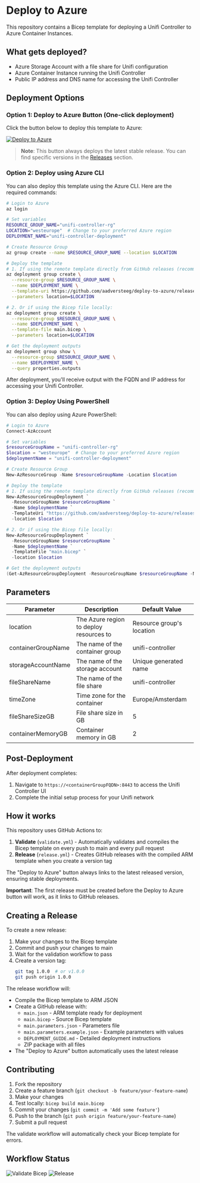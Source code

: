 # Deploy to Azure

This repository contains a Bicep template for deploying a Unifi Controller to Azure Container Instances.

## What gets deployed?

- Azure Storage Account with a file share for Unifi configuration
- Azure Container Instance running the Unifi Controller
- Public IP address and DNS name for accessing the Unifi Controller

## Deployment Options

### Option 1: Deploy to Azure Button (One-click deployment)

Click the button below to deploy this template to Azure:

[![Deploy to Azure](https://aka.ms/deploytoazurebutton)](https://portal.azure.com/#create/Microsoft.Template/uri/https%3A%2F%2Fgithub.com%2Faadversteeg%2Fdeploy-to-azure%2Freleases%2Flatest%2Fdownload%2Fmain.json)

> **Note**: This button always deploys the latest stable release. You can find specific versions in the [Releases](https://github.com/aadversteeg/deploy-to-azure/releases) section.

### Option 2: Deploy using Azure CLI

You can also deploy this template using the Azure CLI. Here are the required commands:

```bash
# Login to Azure
az login

# Set variables
RESOURCE_GROUP_NAME="unifi-controller-rg"
LOCATION="westeurope"  # Change to your preferred Azure region
DEPLOYMENT_NAME="unifi-controller-deployment"

# Create Resource Group
az group create --name $RESOURCE_GROUP_NAME --location $LOCATION

# Deploy the template
# 1. If using the remote template directly from GitHub releases (recommended):
az deployment group create \
  --resource-group $RESOURCE_GROUP_NAME \
  --name $DEPLOYMENT_NAME \
  --template-uri https://github.com/aadversteeg/deploy-to-azure/releases/latest/download/main.json \
  --parameters location=$LOCATION

# 2. Or if using the Bicep file locally:
az deployment group create \
  --resource-group $RESOURCE_GROUP_NAME \
  --name $DEPLOYMENT_NAME \
  --template-file main.bicep \
  --parameters location=$LOCATION

# Get the deployment outputs
az deployment group show \
  --resource-group $RESOURCE_GROUP_NAME \
  --name $DEPLOYMENT_NAME \
  --query properties.outputs
```

After deployment, you'll receive output with the FQDN and IP address for accessing your Unifi Controller.

### Option 3: Deploy Using PowerShell

You can also deploy using Azure PowerShell:

```powershell
# Login to Azure
Connect-AzAccount

# Set variables
$resourceGroupName = "unifi-controller-rg"
$location = "westeurope"  # Change to your preferred Azure region
$deploymentName = "unifi-controller-deployment"

# Create Resource Group
New-AzResourceGroup -Name $resourceGroupName -Location $location

# Deploy the template
# 1. If using the remote template directly from GitHub releases (recommended):
New-AzResourceGroupDeployment `
  -ResourceGroupName $resourceGroupName `
  -Name $deploymentName `
  -TemplateUri "https://github.com/aadversteeg/deploy-to-azure/releases/latest/download/main.json" `
  -location $location

# 2. Or if using the Bicep file locally:
New-AzResourceGroupDeployment `
  -ResourceGroupName $resourceGroupName `
  -Name $deploymentName `
  -TemplateFile "main.bicep" `
  -location $location

# Get the deployment outputs
(Get-AzResourceGroupDeployment -ResourceGroupName $resourceGroupName -Name $deploymentName).Outputs
```

## Parameters

| Parameter | Description | Default Value |
|-----------|-------------|--------------|
| location | The Azure region to deploy resources to | Resource group's location |
| containerGroupName | The name of the container group | unifi-controller |
| storageAccountName | The name of the storage account | Unique generated name |
| fileShareName | The name of the file share | unifi-controller |
| timeZone | Time zone for the container | Europe/Amsterdam |
| fileShareSizeGB | File share size in GB | 5 |
| containerMemoryGB | Container memory in GB | 2 |

## Post-Deployment

After deployment completes:

1. Navigate to `https://<containerGroupFQDN>:8443` to access the Unifi Controller UI
2. Complete the initial setup process for your Unifi network

## How it works

This repository uses GitHub Actions to:
1. **Validate** (`validate.yml`) - Automatically validates and compiles the Bicep template on every push to main and every pull request
2. **Release** (`release.yml`) - Creates GitHub releases with the compiled ARM template when you create a version tag

The "Deploy to Azure" button always links to the latest released version, ensuring stable deployments.

**Important**: The first release must be created before the Deploy to Azure button will work, as it links to GitHub releases.

## Creating a Release

To create a new release:

1. Make your changes to the Bicep template
2. Commit and push your changes to main
3. Wait for the validation workflow to pass
4. Create a version tag:
   ```bash
   git tag 1.0.0  # or v1.0.0
   git push origin 1.0.0
   ```

The release workflow will:
- Compile the Bicep template to ARM JSON
- Create a GitHub release with:
  - `main.json` - ARM template ready for deployment
  - `main.bicep` - Source Bicep template
  - `main.parameters.json` - Parameters file
  - `main.parameters.example.json` - Example parameters with values
  - `DEPLOYMENT_GUIDE.md` - Detailed deployment instructions
  - ZIP package with all files
- The "Deploy to Azure" button automatically uses the latest release

## Contributing

1. Fork the repository
2. Create a feature branch (`git checkout -b feature/your-feature-name`)
3. Make your changes
4. Test locally: `bicep build main.bicep`
5. Commit your changes (`git commit -m 'Add some feature'`)
6. Push to the branch (`git push origin feature/your-feature-name`)
7. Submit a pull request

The validate workflow will automatically check your Bicep template for errors.

## Workflow Status

![Validate Bicep](https://github.com/aadversteeg/deploy-to-azure/actions/workflows/validate.yml/badge.svg)
![Release](https://github.com/aadversteeg/deploy-to-azure/actions/workflows/release.yml/badge.svg)
